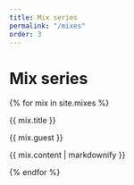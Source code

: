 ```yaml
---
title: Mix series
permalink: "/mixes"
order: 3
---
```


<h1>Mix series</h1>

<div class="container">
	<div class="row">
		<div class="col w-2/3">
			{% for mix in site.mixes %}
				<p>{{ mix.title }}</p>
				<p>{{ mix.guest }}</p>
				<p>{{ mix.content | markdownify }}</p>
			{% endfor %}
		</div>
	</div>
</div>
